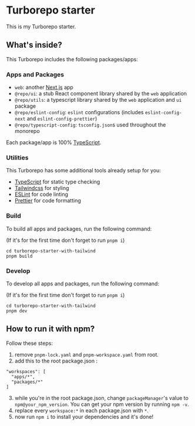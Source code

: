 # Turborepo starter

This is my Turborepo starter.

## What's inside?

This Turborepo includes the following packages/apps:

### Apps and Packages

- `web`: another [Next.js](https://nextjs.org/) app
- `@repo/ui`: a stub React component library shared by the `web` application
- `@repo/utils`: a typescript library shared by the `web` application and `ui` package
- `@repo/eslint-config`: `eslint` configurations (includes `eslint-config-next` and `eslint-config-prettier`)
- `@repo/typescript-config`: `tsconfig.json`s used throughout the monorepo

Each package/app is 100% [TypeScript](https://www.typescriptlang.org/).

### Utilities

This Turborepo has some additional tools already setup for you:

- [TypeScript](https://www.typescriptlang.org/) for static type checking
- [Tailwindcss](https://tailwindcss.com/) for styling
- [ESLint](https://eslint.org/) for code linting
- [Prettier](https://prettier.io) for code formatting

### Build

To build all apps and packages, run the following command:

(If it's for the first time don't forget to run `pnpm i`)

```
cd turborepo-starter-with-tailwind
pnpm build
```

### Develop

To develop all apps and packages, run the following command:

(If it's for the first time don't forget to run `pnpm i`)

```
cd turborepo-starter-with-tailwind
pnpm dev
```

## How to run it with npm?

Follow these steps:

1. remove `pnpm-lock.yaml` and `pnpm-workspace.yaml` from root.
2. add this to the root package.json :

```
"workspaces": [
  "apps/*",
  "packages/*"
]
```

3. while you're in the root package.json, change `packageManager`'s value to `npm@your_npm_version`. You can get your npm version by running `npm -v`.
4. replace every `workspace:*` in each package.json with `*`.
5. now run `npm i` to install your dependencies and it's done!
